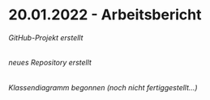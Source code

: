 # 20.01.2022 - Arbeitsbericht
###### GitHub-Projekt erstellt
###### neues Repository erstellt
###### Klassendiagramm begonnen (noch nicht fertiggestellt...)